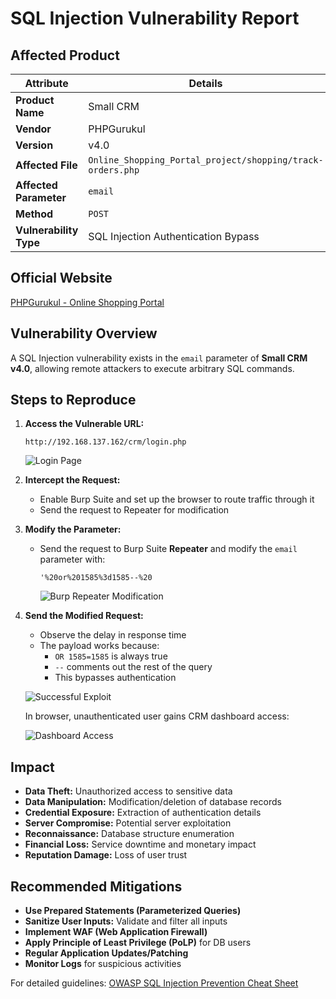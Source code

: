 # SQL Injection Vulnerability Report

## Affected Product

| **Attribute**         | **Details**                                                                 |
|-----------------------|-----------------------------------------------------------------------------|
| **Product Name**      | Small CRM                                                                   |
| **Vendor**            | PHPGurukul                                                                  |
| **Version**           | v4.0                                                                        |
| **Affected File**     | `Online_Shopping_Portal_project/shopping/track-orders.php`                  |
| **Affected Parameter**| `email`                                                                     |
| **Method**            | `POST`                                                                      |
| **Vulnerability Type**| SQL Injection Authentication Bypass                                         |

## Official Website

[PHPGurukul - Online Shopping Portal](https://phpgurukul.com/small-crm-php/)

## Vulnerability Overview

A SQL Injection vulnerability exists in the `email` parameter of **Small CRM v4.0**, allowing remote attackers to execute arbitrary SQL commands.

## Steps to Reproduce

1. **Access the Vulnerable URL:**
    ```
    http://192.168.137.162/crm/login.php
    ```
    ![Login Page](![loginURL](https://github.com/user-attachments/assets/390d18b5-110a-4e07-932b-fe22d94b2805)
)

2. **Intercept the Request:**
   - Enable Burp Suite and set up the browser to route traffic through it
   - Send the request to Repeater for modification

3. **Modify the Parameter:**
   - Send the request to Burp Suite **Repeater** and modify the `email` parameter with:
     ```
     '%20or%201585%3d1585--%20
     ```
     ![Burp Repeater Modification](image.png)

4. **Send the Modified Request:**
   - Observe the delay in response time
   - The payload works because:
     - `OR 1585=1585` is always true
     - `--` comments out the rest of the query
     - This bypasses authentication

   ![Successful Exploit](image.png)

   In browser, unauthenticated user gains CRM dashboard access:
   
   ![Dashboard Access](image.png)

## Impact

- **Data Theft:** Unauthorized access to sensitive data
- **Data Manipulation:** Modification/deletion of database records  
- **Credential Exposure:** Extraction of authentication details
- **Server Compromise:** Potential server exploitation
- **Reconnaissance:** Database structure enumeration
- **Financial Loss:** Service downtime and monetary impact  
- **Reputation Damage:** Loss of user trust

## Recommended Mitigations

- **Use Prepared Statements (Parameterized Queries)**
- **Sanitize User Inputs:** Validate and filter all inputs
- **Implement WAF (Web Application Firewall)**
- **Apply Principle of Least Privilege (PoLP)** for DB users
- **Regular Application Updates/Patching**  
- **Monitor Logs** for suspicious activities

For detailed guidelines: [OWASP SQL Injection Prevention Cheat Sheet](https://cheatsheetseries.owasp.org/cheatsheets/SQL_Injection_Prevention_Cheat_Sheet.html)
